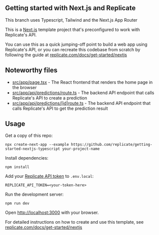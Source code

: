 ## Getting started with Next.js and Replicate

This branch uses Typescript, Tailwind and the Next.js App Router

This is a [Next.js](https://nextjs.org/) template project that's preconfigured to work with Replicate's API.

You can use this as a quick jumping-off point to build a web app using Replicate's API, or you can recreate this codebase from scratch by following the guide at [replicate.com/docs/get-started/nextjs](https://replicate.com/docs/get-started/nextjs)

## Noteworthy files

- [src/app/page.tsx](src/app/page.tsx) - The React frontend that renders the home page in the browser
- [src/app/api/predictions/route.ts](src/app/api/predictions/route.ts) - The backend API endpoint that calls Replicate's API to create a prediction
- [src/app/api/predictions/[id]route.ts](src/app/api/predictions/[id]route.ts) - The backend API endpoint that calls Replicate's API to get the prediction result

## Usage

Get a copy of this repo:
```console
npx create-next-app --example https://github.com/replicate/getting-started-nextjs-typescript your-project-name
```

Install dependencies:

```console
npm install
```

Add your [Replicate API token](https://replicate.com/account#token) to `.env.local`:

```
REPLICATE_API_TOKEN=<your-token-here>
```

Run the development server:

```console
npm run dev
```

Open [http://localhost:3000](http://localhost:3000) with your browser.

For detailed instructions on how to create and use this template, see [replicate.com/docs/get-started/nextjs](https://replicate.com/docs/get-started/nextjs)
